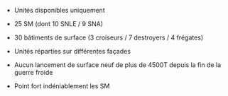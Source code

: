 - Unités disponibles uniquement 
- 25 SM (dont 10 SNLE / 9 SNA)
- 30 bâtiments de surface (3 croiseurs / 7 destroyers / 4 frégates)

- Unités réparties sur différentes façades 
- Aucun lancement de surface neuf de plus de 4500T depuis la fin de la guerre froide 
- Point fort indéniablement les SM